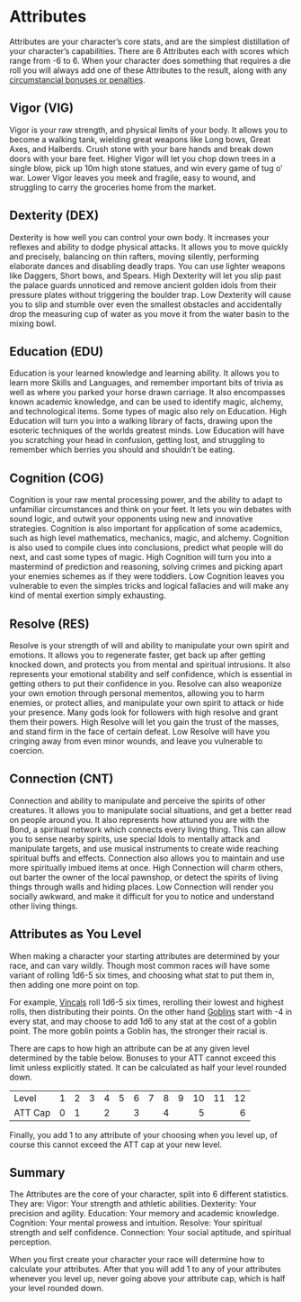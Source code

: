 # Attributes

Attributes are your character’s core stats, and are the simplest distillation of
your character’s capabilities. There are 6 Attributes each with scores which
range from -6 to 6. When your character does something that requires a die
roll you will always add one of these Attributes to the result, along with any
[circumstancial bonuses or penalties](../gameplay/circumstance.md).

## Vigor (VIG)

Vigor is your raw strength, and physical limits of your body. It allows you to
become a walking tank, wielding great weapons like Long bows, Great Axes, and
Halberds. Crush stone with your bare hands and break down doors with your bare
feet. Higher Vigor will let you chop down trees in a single blow, pick up 10m
high stone statues, and win every game of tug o’ war. Lower Vigor leaves you
meek and fragile, easy to wound, and struggling to carry the groceries home from
the market.

## Dexterity (DEX)

Dexterity is how well you can control your own body. It increases your reflexes
and ability to dodge physical attacks. It allows you to move quickly and
precisely, balancing on thin rafters, moving silently, performing elaborate
dances and disabling deadly traps. You can use lighter weapons like Daggers,
Short bows, and Spears. High Dexterity will let you slip past the palace guards
unnoticed and remove ancient golden idols from their pressure plates without
triggering the boulder trap. Low Dexterity will cause you to slip and stumble
over even the smallest obstacles and accidentally drop the measuring cup of
water as you move it from the water basin to the mixing bowl.

## Education (EDU)

Education is your learned knowledge and learning ability. It allows you to learn
more Skills and Languages, and remember important bits of trivia as well as
where you parked your horse drawn carriage. It also encompasses known academic
knowledge, and can be used to identify magic, alchemy, and technological items.
Some types of magic also rely on Education. High Education will turn you into a
walking library of facts, drawing upon the esoteric techniques of the worlds
greatest minds. Low Education will have you scratching your head in confusion,
getting lost, and struggling to remember which berries you should and shouldn’t
be eating.

## Cognition (COG)

Cognition is your raw mental processing power, and the ability to adapt to
unfamiliar circumstances and think on your feet. It lets you win debates with
sound logic, and outwit your opponents using new and innovative strategies.
Cognition is also important for application of some academics, such as high
level mathematics, mechanics, magic, and alchemy. Cognition is also used to
compile clues into conclusions, predict what people will do next, and cast some
types of magic. High Cognition will turn you into a mastermind of prediction and
reasoning, solving crimes and picking apart your enemies schemes as if they were
toddlers. Low Cognition leaves you vulnerable to even the simples tricks and
logical fallacies and will make any kind of mental exertion simply exhausting.

## Resolve (RES)

Resolve is your strength of will and ability to manipulate your own spirit and
emotions. It allows you to regenerate faster, get back up after getting knocked
down, and protects you from mental and spiritual intrusions. It also represents
your emotional stability and self confidence, which is essential in getting
others to put their confidence in you. Resolve can also weaponize your own
emotion through personal mementos, allowing you to harm enemies, or protect
allies, and manipulate your own spirit to attack or hide your presence. Many
gods look for followers with high resolve and grant them their powers. High
Resolve will let you gain the trust of the masses, and stand firm in the face of
certain defeat. Low Resolve will have you cringing away from even minor wounds,
and leave you vulnerable to coercion.

## Connection (CNT)

Connection and ability to manipulate and perceive the spirits of other
creatures. It allows you to manipulate social situations, and get a better read
on people around you. It also represents how attuned you are with the Bond, a
spiritual network which connects every living thing. This can allow you to sense
nearby spirits, use special Idols to mentally attack and manipulate targets, and
use musical instruments to create wide reaching spiritual buffs and effects.
Connection also allows you to maintain and use more spiritually imbued items at
once. High Connection will charm others, out barter the owner of the local
pawnshop, or detect the spirits of living things through walls and hiding
places. Low Connection will render you socially awkward, and make it difficult
for you to notice and understand other living things.

## Attributes as You Level

When making a character your starting attributes are determined by your race,
and can vary wildly. Though most common races will have some variant of rolling
1d6-5 six times, and choosing what stat to put them in, then adding one more
point on top.

For example, [Vincals](../races/common.md#Vincals) roll 1d6-5 six times,
rerolling their lowest and highest rolls, then distributing their points. On the
other hand [Goblins](../races/uncommon.md#Goblins) start with -4 in every stat,
and may choose to add 1d6 to any stat at the cost of a goblin point. The more
goblin points a Goblin has, the stronger their racial is.

There are caps to how high an attribute can be at any given level determined by
the table below. Bonuses to your ATT cannot exceed this limit unless explicitly
stated. It can be calculated as half your level rounded down.

|         |    |    |    |    |    |    |    |    |    |    |    |    |
|:------- | --:| --:| --:| --:| --:| --:| --:| --:| --:| --:| --:| --:|
| Level   | 1  | 2  | 3  | 4  | 5  | 6  | 7  | 8  | 9  | 10 | 11 | 12 |
| ATT Cap | 0  | 1  |    | 2  |    | 3  |    | 4  |    | 5  |    | 6  |

Finally, you add 1 to any attribute of your choosing when you level up, of
course this cannot exceed the ATT cap at your new level.

## Summary

The Attributes are the core of your character, split into 6 different
statistics. They are: Vigor: Your strength and athletic abilities. Dexterity:
Your precision and agility. Education: Your memory and academic knowledge.
Cognition: Your mental prowess and intuition. Resolve: Your spiritual strength
and self confidence. Connection: Your social aptitude, and spiritual perception.

When you first create your character your race will determine how to calculate
your attributes. After that you will add 1 to any of your attributes whenever
you level up, never going above your attribute cap, which is half your level
rounded down.
